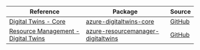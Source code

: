 | Reference | Package | Source |
|---|---|---|
|[Digital Twins - Core](digitaltwins-core-readme.md)|[azure-digitaltwins-core](https://repo1.maven.org/maven2/com/azure/azure-digitaltwins-core)|[GitHub](https://github.com/Azure/azure-sdk-for-java/blob/main/sdk/digitaltwins/azure-digitaltwins-core)|
|[Resource Management - Digital Twins](resourcemanager-digitaltwins-readme.md)|[azure-resourcemanager-digitaltwins](https://repo1.maven.org/maven2/com/azure/resourcemanager/azure-resourcemanager-digitaltwins)|[GitHub](https://github.com/Azure/azure-sdk-for-java/blob/main/sdk/digitaltwins/azure-resourcemanager-digitaltwins)|
